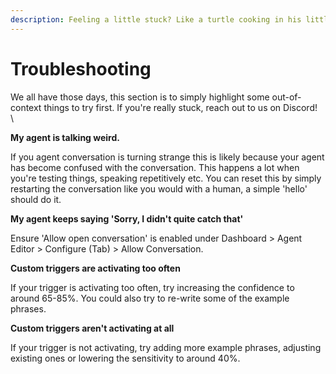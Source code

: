 ```yaml
---
description: Feeling a little stuck? Like a turtle cooking in his little turtle suit?
---
```


# Troubleshooting

We all have those days, this section is to simply highlight some out-of-context things to try first. If you're really stuck, reach out to us on Discord!\
\\

**My agent is talking weird.**

If you agent conversation is turning strange this is likely because your agent has become confused with the conversation. This happens a lot when you're testing things, speaking repetitively etc. You can reset this by simply restarting the conversation like you would with a human, a simple 'hello' should do it.

**My agent keeps saying 'Sorry, I didn't quite catch that'**

Ensure 'Allow open conversation' is enabled under Dashboard > Agent Editor > Configure (Tab) > Allow Conversation.

**Custom triggers are activating too often**

If your trigger is activating too often, try increasing the confidence to around 65-85%. You could also try to re-write some of the example phrases.

**Custom triggers aren't activating at all**

If your trigger is not activating, try adding more example phrases, adjusting existing ones or lowering the sensitivity to around 40%.
